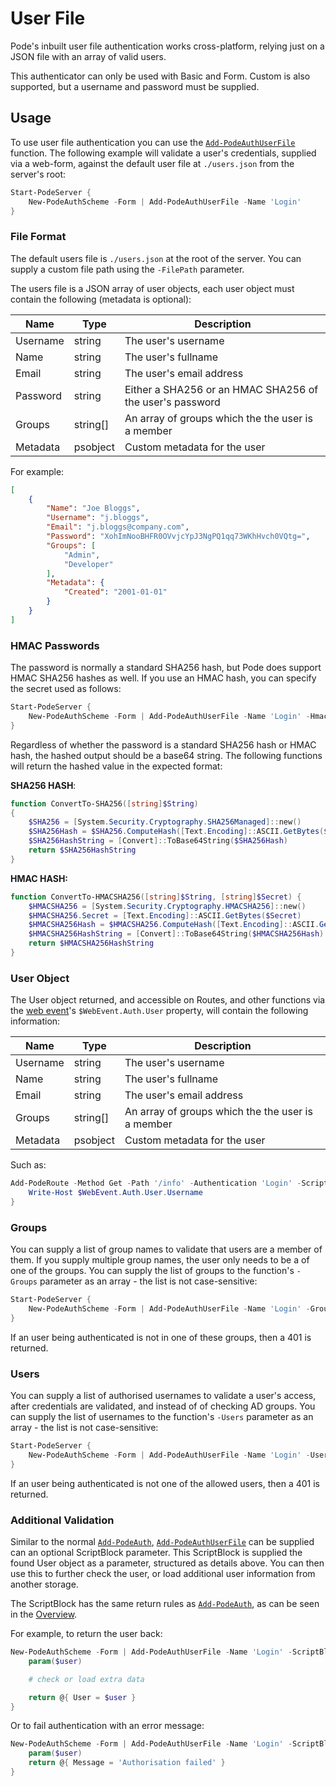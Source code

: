 # User File

Pode's inbuilt user file authentication works cross-platform, relying just on a JSON file with an array of valid users.

This authenticator can only be used with Basic and Form. Custom is also supported, but a username and password must be supplied.

## Usage

To use user file authentication you can use the [`Add-PodeAuthUserFile`](../../../../Functions/Authentication/Add-PodeAuthUserFile) function. The following example will validate a user's credentials, supplied via a web-form, against the default user file at `./users.json` from the server's root:

```powershell
Start-PodeServer {
    New-PodeAuthScheme -Form | Add-PodeAuthUserFile -Name 'Login'
}
```

### File Format

The default users file is `./users.json` at the root of the server. You can supply a custom file path using the `-FilePath` parameter.

The users file is a JSON array of user objects, each user object must contain the following (metadata is optional):

| Name     | Type     | Description                                              |
| -------- | -------- | -------------------------------------------------------- |
| Username | string   | The user's username                                      |
| Name     | string   | The user's fullname                                      |
| Email    | string   | The user's email address                                 |
| Password | string   | Either a SHA256 or an HMAC SHA256 of the user's password |
| Groups   | string[] | An array of groups which the the user is a member        |
| Metadata | psobject | Custom metadata for the user                             |

For example:

```json
[
    {
        "Name": "Joe Bloggs",
        "Username": "j.bloggs",
        "Email": "j.bloggs@company.com",
        "Password": "XohImNooBHFR0OVvjcYpJ3NgPQ1qq73WKhHvch0VQtg=",
        "Groups": [
            "Admin",
            "Developer"
        ],
        "Metadata": {
            "Created": "2001-01-01"
        }
    }
]
```

### HMAC Passwords

The password is normally a standard SHA256 hash, but Pode does support HMAC SHA256 hashes as well. If you use an HMAC hash, you can specify the secret used as follows:

```powershell
Start-PodeServer {
    New-PodeAuthScheme -Form | Add-PodeAuthUserFile -Name 'Login' -HmacSecret '<some-secret>'
}
```

Regardless of whether the password is a standard SHA256 hash or HMAC hash, the hashed output should be a base64 string. The following functions will return the hashed value in the expected format:

**SHA256 HASH**:

```powershell
function ConvertTo-SHA256([string]$String)
{
    $SHA256 = [System.Security.Cryptography.SHA256Managed]::new()
    $SHA256Hash = $SHA256.ComputeHash([Text.Encoding]::ASCII.GetBytes($String))
    $SHA256HashString = [Convert]::ToBase64String($SHA256Hash)
    return $SHA256HashString
}
```

**HMAC HASH:**

```powershell
function ConvertTo-HMACSHA256([string]$String, [string]$Secret) {
    $HMACSHA256 = [System.Security.Cryptography.HMACSHA256]::new()
    $HMACSHA256.Secret = [Text.Encoding]::ASCII.GetBytes($Secret)
    $HMACSHA256Hash = $HMACSHA256.ComputeHash([Text.Encoding]::ASCII.GetBytes($String))
    $HMACSHA256HashString = [Convert]::ToBase64String($HMACSHA256Hash)
    return $HMACSHA256HashString
}
```

### User Object

The User object returned, and accessible on Routes, and other functions via the [web event](../../../WebEvent)'s `$WebEvent.Auth.User` property, will contain the following information:

| Name     | Type     | Description                                       |
| -------- | -------- | ------------------------------------------------- |
| Username | string   | The user's username                               |
| Name     | string   | The user's fullname                               |
| Email    | string   | The user's email address                          |
| Groups   | string[] | An array of groups which the the user is a member |
| Metadata | psobject | Custom metadata for the user                      |

Such as:

```powershell
Add-PodeRoute -Method Get -Path '/info' -Authentication 'Login' -ScriptBlock {
    Write-Host $WebEvent.Auth.User.Username
}
```

### Groups

You can supply a list of group names to validate that users are a member of them. If you supply multiple group names, the user only needs to be a of one of the groups. You can supply the list of groups to the function's `-Groups` parameter as an array - the list is not case-sensitive:

```powershell
Start-PodeServer {
    New-PodeAuthScheme -Form | Add-PodeAuthUserFile -Name 'Login' -Groups @('admins', 'devops')
}
```

If an user being authenticated is not in one of these groups, then a 401 is returned.

### Users

You can supply a list of authorised usernames to validate a user's access, after credentials are validated, and instead of of checking AD groups. You can supply the list of usernames to the function's `-Users` parameter as an array - the list is not case-sensitive:

```powershell
Start-PodeServer {
    New-PodeAuthScheme -Form | Add-PodeAuthUserFile -Name 'Login' -Users @('jsnow', 'rsanchez')
}
```

If an user being authenticated is not one of the allowed users, then a 401 is returned.

### Additional Validation

Similar to the normal [`Add-PodeAuth`](../../../../Functions/Authentication/Add-PodeAuth), [`Add-PodeAuthUserFile`](../../../../Functions/Authentication/Add-PodeAuthUserFile) can be supplied can an optional ScriptBlock parameter. This ScriptBlock is supplied the found User object as a parameter, structured as details above. You can then use this to further check the user, or load additional user information from another storage.

The ScriptBlock has the same return rules as [`Add-PodeAuth`](../../../../Functions/Authentication/Add-PodeAuth), as can be seen in the [Overview](../../Overview).

For example, to return the user back:

```powershell
New-PodeAuthScheme -Form | Add-PodeAuthUserFile -Name 'Login' -ScriptBlock {
    param($user)

    # check or load extra data

    return @{ User = $user }
}
```

Or to fail authentication with an error message:

```powershell
New-PodeAuthScheme -Form | Add-PodeAuthUserFile -Name 'Login' -ScriptBlock {
    param($user)
    return @{ Message = 'Authorisation failed' }
}
```
